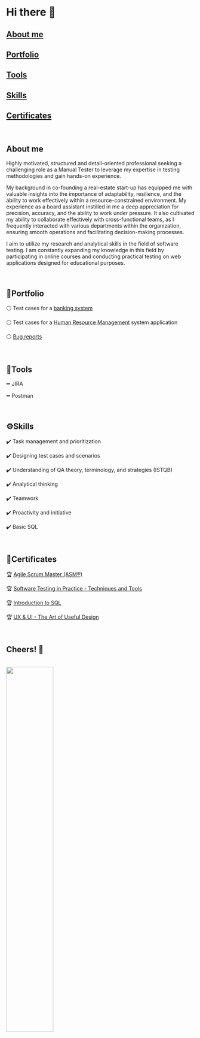 # Hi there 👋


## [About me](#about-me-1)
## [Portfolio](#portfolio-1)
## [Tools](#tools-1)
## [Skills](#%EF%B8%8Fskills)
## [Certificates](#certificates-1)

<br>

## About me
Highly motivated, structured and detail-oriented professional seeking a challenging role as a Manual Tester to leverage my expertise in  testing methodologies and gain hands-on experience.

My background in co-founding a real-estate start-up has equipped me with valuable insights into the importance of adaptability, resilience, and the ability to work effectively within a resource-constrained environment.
My experience as a board assistant instilled in me a deep appreciation for precision, accuracy, and the ability to work under pressure. It also cultivated my ability to collaborate effectively with cross-functional teams, as I frequently interacted with various departments within the organization, ensuring smooth operations and facilitating decision-making processes.

I aim to utilize my research and analytical skills in the field of software testing. I am constantly expanding my knowledge in this field by participating in online courses and conducting practical testing on web applications designed for educational purposes.

<br>

## 📄Portfolio

⚪ Test cases for a [banking system](https://docs.google.com/spreadsheets/d/1fm-Ztiqm5FK5-q1ccDtTJWopWq8l2t1rMbLS8bFcGEU/edit?usp=sharing)

⚪ Test cases for a [Human Resource Management](https://docs.google.com/spreadsheets/d/1o15rxyttqDWS8G1ESZYqhbif-BGeHq5gEpNEXHolgFM/edit?usp=sharing) system application

⚪ [Bug reports](https://drive.google.com/drive/folders/17M6lJeve7Y0j3DdPBYq8GSUdDFAJYgxy?usp=drive_link)

<br>

## 🔨Tools

➖ JIRA

➖ Postman

<br>

## ⚙️Skills

✔️ Task management and prioritization

✔️ Designing test cases and scenarios

✔️ Understanding of QA theory, terminology, and strategies (ISTQB)

✔️ Analytical thinking 

✔️ Teamwork

✔️ Proactivity and initiative

✔️ Basic SQL

<br>

## 🎯Certificates

🏆 [Agile Scrum Master (ASM®)](https://certificates.simplicdn.net/share/4832869_1706540797.pdf)

🏆 [Software Testing in Practice - Techniques and Tools](https://api.strefakursow.pl/api/v2/public/certificate/pdf/9qk05hfywc0sooco4ook0gw0wck0kkc)

🏆 [Introduction to SQL](https://certificates.simplicdn.net/share/4914595_1709205732.pdf)

🏆 [UX & UI - The Art of Useful Design](https://api.strefakursow.pl/api/v2/public/certificate/pdf/896hoa0tjg8wwo4g0w44kc0g40gco4w)

<br>

## Cheers! 👋

<br>

<img src="https://i.kym-cdn.com/photos/images/newsfeed/001/700/326/2e9.jpg" width="50%" height="50%">

<br>
